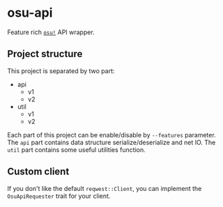 # osu-api

Feature rich [`osu!`](https://osu.ppy.sh) API wrapper.

## Project structure

This project is separated by two part:

- api
    * v1
    * v2
- util
    * v1
    * v2

Each part of this project can be enable/disable by `--features` parameter.
The `api` part contains data structure serialize/deserialize and net IO.
The `util` part contains some useful utilities function.

## Custom client

If you don't like the default `reqwest::Client`, you can implement
the `OsuApiRequester` trait for your client.
